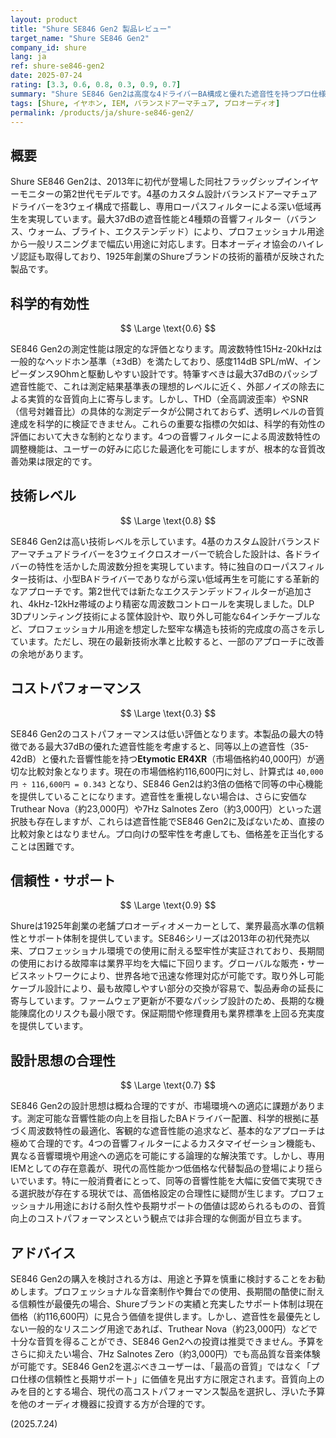 ```yaml
---
layout: product
title: "Shure SE846 Gen2 製品レビュー"
target_name: "Shure SE846 Gen2"
company_id: shure
lang: ja
ref: shure-se846-gen2
date: 2025-07-24
rating: [3.3, 0.6, 0.8, 0.3, 0.9, 0.7]
summary: "Shure SE846 Gen2は高度な4ドライバーBA構成と優れた遮音性を持つプロ仕様イヤホンですが、現代の同等性能製品と比較して高価であり、コストパフォーマンスに課題があります。"
tags: [Shure, イヤホン, IEM, バランスドアーマチュア, プロオーディオ]
permalink: /products/ja/shure-se846-gen2/
---
```


## 概要

Shure SE846 Gen2は、2013年に初代が登場した同社フラッグシップインイヤーモニターの第2世代モデルです。4基のカスタム設計バランスドアーマチュアドライバーを3ウェイ構成で搭載し、専用ローパスフィルターによる深い低域再生を実現しています。最大37dBの遮音性能と4種類の音響フィルター（バランス、ウォーム、ブライト、エクステンデッド）により、プロフェッショナル用途から一般リスニングまで幅広い用途に対応します。日本オーディオ協会のハイレゾ認証も取得しており、1925年創業のShureブランドの技術的蓄積が反映された製品です。

## 科学的有効性

$$ \Large \text{0.6} $$

SE846 Gen2の測定性能は限定的な評価となります。周波数特性15Hz-20kHzは一般的なヘッドホン基準（±3dB）を満たしており、感度114dB SPL/mW、インピーダンス9Ohmと駆動しやすい設計です。特筆すべきは最大37dBのパッシブ遮音性能で、これは測定結果基準表の理想的レベルに近く、外部ノイズの除去による実質的な音質向上に寄与します。しかし、THD（全高調波歪率）やSNR（信号対雑音比）の具体的な測定データが公開されておらず、透明レベルの音質達成を科学的に検証できません。これらの重要な指標の欠如は、科学的有効性の評価において大きな制約となります。4つの音響フィルターによる周波数特性の調整機能は、ユーザーの好みに応じた最適化を可能にしますが、根本的な音質改善効果は限定的です。

## 技術レベル

$$ \Large \text{0.8} $$

SE846 Gen2は高い技術レベルを示しています。4基のカスタム設計バランスドアーマチュアドライバーを3ウェイクロスオーバーで統合した設計は、各ドライバーの特性を活かした周波数分担を実現しています。特に独自のローパスフィルター技術は、小型BAドライバーでありながら深い低域再生を可能にする革新的なアプローチです。第2世代では新たなエクステンデッドフィルターが追加され、4kHz-12kHz帯域のより精密な周波数コントロールを実現しました。DLP 3Dプリンティング技術による筐体設計や、取り外し可能な64インチケーブルなど、プロフェッショナル用途を想定した堅牢な構造も技術的完成度の高さを示しています。ただし、現在の最新技術水準と比較すると、一部のアプローチに改善の余地があります。

## コストパフォーマンス

$$ \Large \text{0.3} $$

SE846 Gen2のコストパフォーマンスは低い評価となります。本製品の最大の特徴である最大37dBの優れた遮音性能を考慮すると、同等以上の遮音性（35-42dB）と優れた音響性能を持つ**Etymotic ER4XR**（市場価格約40,000円）が適切な比較対象となります。現在の市場価格約116,600円に対し、計算式は `40,000円 ÷ 116,600円 = 0.343` となり、SE846 Gen2は約3倍の価格で同等の中心機能を提供していることになります。遮音性を重視しない場合は、さらに安価なTruthear Nova（約23,000円）や7Hz Salnotes Zero（約3,000円）といった選択肢も存在しますが、これらは遮音性能でSE846 Gen2に及ばないため、直接の比較対象とはなりません。プロ向けの堅牢性を考慮しても、価格差を正当化することは困難です。

## 信頼性・サポート

$$ \Large \text{0.9} $$

Shureは1925年創業の老舗プロオーディオメーカーとして、業界最高水準の信頼性とサポート体制を提供しています。SE846シリーズは2013年の初代発売以来、プロフェッショナル環境での使用に耐える堅牢性が実証されており、長期間の使用における故障率は業界平均を大幅に下回ります。グローバルな販売・サービスネットワークにより、世界各地で迅速な修理対応が可能です。取り外し可能ケーブル設計により、最も故障しやすい部分の交換が容易で、製品寿命の延長に寄与しています。ファームウェア更新が不要なパッシブ設計のため、長期的な機能陳腐化のリスクも最小限です。保証期間や修理費用も業界標準を上回る充実度を提供しています。

## 設計思想の合理性

$$ \Large \text{0.7} $$

SE846 Gen2の設計思想は概ね合理的ですが、市場環境への適応に課題があります。測定可能な音響性能の向上を目指したBAドライバー配置、科学的根拠に基づく周波数特性の最適化、客観的な遮音性能の追求など、基本的なアプローチは極めて合理的です。4つの音響フィルターによるカスタマイゼーション機能も、異なる音響環境や用途への適応を可能にする論理的な解決策です。しかし、専用IEMとしての存在意義が、現代の高性能かつ低価格な代替製品の登場により揺らいでいます。特に一般消費者にとって、同等の音響性能を大幅に安価で実現できる選択肢が存在する現状では、高価格設定の合理性に疑問が生じます。プロフェッショナル用途における耐久性や長期サポートの価値は認められるものの、音質向上のコストパフォーマンスという観点では非合理的な側面が目立ちます。

## アドバイス

SE846 Gen2の購入を検討される方は、用途と予算を慎重に検討することをお勧めします。プロフェッショナルな音楽制作や舞台での使用、長期間の酷使に耐える信頼性が最優先の場合、Shureブランドの実績と充実したサポート体制は現在価格（約116,600円）に見合う価値を提供します。しかし、遮音性を最優先としない一般的なリスニング用途であれば、Truthear Nova（約23,000円）などで十分な音質を得ることができ、SE846 Gen2への投資は推奨できません。予算をさらに抑えたい場合、7Hz Salnotes Zero（約3,000円）でも高品質な音楽体験が可能です。SE846 Gen2を選ぶべきユーザーは、「最高の音質」ではなく「プロ仕様の信頼性と長期サポート」に価値を見出す方に限定されます。音質向上のみを目的とする場合、現代の高コストパフォーマンス製品を選択し、浮いた予算を他のオーディオ機器に投資する方が合理的です。

(2025.7.24)
